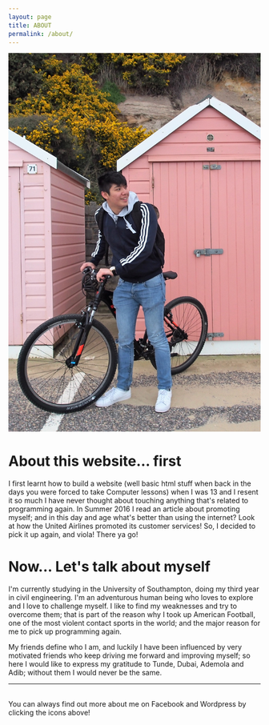 ```yaml
---
layout: page
title: ABOUT
permalink: /about/
---
```

 <img class="col one right" src="/img/myself.jpg">

<br/>
<h1>About this website... first</h1>

I first learnt how to build a website (well basic html stuff when back in the days you were forced to take Computer lessons) when I was 13 and I resent it so much I have never thought about touching anything that's related to programming again. In Summer 2016 I read an article about promoting myself; and in this day and age what's better than using the internet? Look at how the United Airlines promoted its customer services!
So, I decided to pick it up again, and viola! There ya go!

<h1>Now... Let's talk about myself </h1>

I'm currently studying in the University of Southampton, doing my third year in civil engineering. I'm an adventurous human being who loves to explore and I love to challenge myself. I like to find my weaknesses and try to overcome them; that is part of the reason why I took up American Football, one of the most violent contact sports in the world; and the major reason for me to pick up programming again. 



My friends define who I am, and luckily I have been influenced by very motivated friends who keep driving me forward and improving myself; so here I would like to express my gratitude to Tunde, Dubai, Ademola and Adib; without them I would never be the same. 
<br/>
<hr/>
<br/>
<span class="contacticon center">
    <a href="http://www.facebook.com/plastichenry" target="_blank"><i class="fa fa-facebook-square"></i></a>
	<a href="mailto:chwong1996@gmail.com"><i class="fa fa-envelope-square"></i></a>
	<a href="https://github.com/chwong1996" target="_blank"><i class="fa fa-github-square"></i></a>   
	<a href="https://www.linkedin.com/in/chinhanghenryvong/" target="_blank"><i class="fa fa-linkedin-square"></i></a>
	<a href="http://henryfromhongkong.com" target="_blank"><i class="fa fa-wordpress" aria-hidden="true"></i></a>
</span>

<div class="col three caption">
	You can always find out more about me on Facebook and Wordpress by clicking the icons above!
</div>
